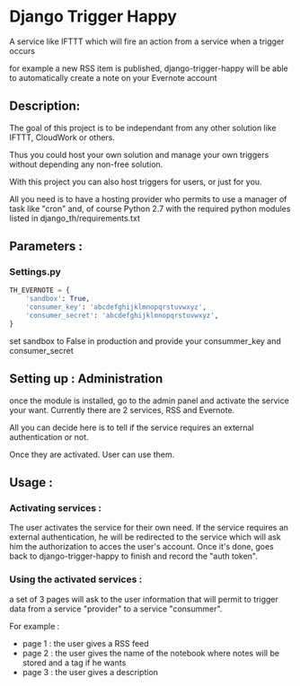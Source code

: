 Django Trigger Happy
====================

A service like IFTTT which will fire an action from a service when a trigger occurs

for example a new RSS item is published, django-trigger-happy will be able to automatically create a note on your Evernote account

Description:
-----------
The goal of this project is to be independant from any other solution like IFTTT, CloudWork or others.

Thus you could host your own solution and manage your own triggers without depending any non-free solution.

With this project you can also host triggers for users, or just for you.

All you need is to have a hosting provider who permits to use a manager of task like "cron" and, of course Python 2.7 with the required python modules listed in django_th/requirements.txt


Parameters :
------------

### Settings.py 
```python
TH_EVERNOTE = {
    'sandbox': True,
    'consumer_key': 'abcdefghijklmnopqrstuvwxyz',
    'consumer_secret': 'abcdefghijklmnopqrstuvwxyz',
}
```
set sandbox to False in production and provide your consummer_key and consumer_secret 



Setting up : Administration
---------------------------

once the module is installed, go to the admin panel and activate the service your want. Currently there are 2 services, RSS and Evernote.

All you can decide here is to tell if the service requires an external authentication or not.

Once they are activated. User can use them.


Usage :
-------

### Activating services : 

The user activates the service for their own need. If the service requires an external authentication, he will be redirected to the service which will ask him the authorization to acces the user's account. Once it's done, goes back to django-trigger-happy to finish and record the "auth token".

### Using the activated services :

a set of 3 pages will ask to the user information that will permit to trigger data from a service "provider" to a service "consummer".

For example : 
* page 1 : the user gives a RSS feed
* page 2 : the user gives the name of the notebook where notes will be stored and a tag if he wants
* page 3 : the user gives a description
